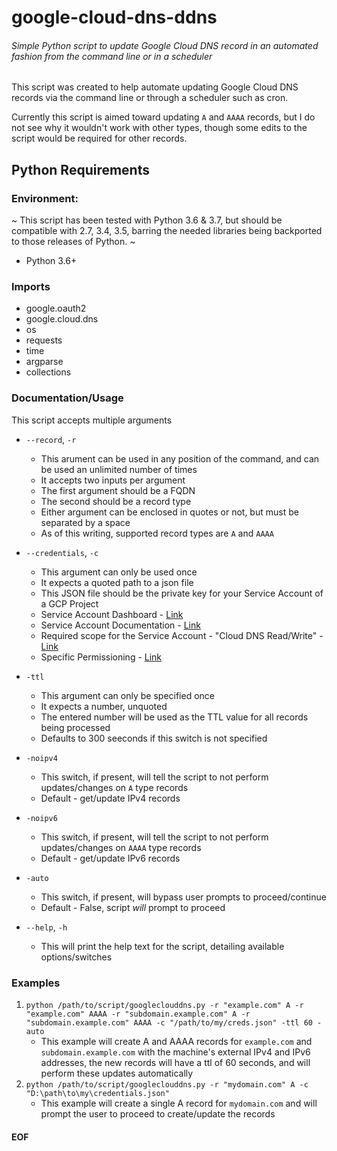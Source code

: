 # google-cloud-dns-ddns
###### Simple Python script to update Google Cloud DNS record in an automated fashion from the command line or in a scheduler

This script was created to help automate updating Google Cloud DNS records via the command line or through a scheduler such as cron.

Currently this script is aimed toward updating `A` and `AAAA` records, but I do not see why it wouldn't work with other types, though some edits to the script would be required for other records.

## Python Requirements
### Environment:
~ This script has been tested with Python 3.6 & 3.7, but should be compatible with 2.7, 3.4, 3.5, barring the needed libraries being backported to those releases of Python. ~
- Python 3.6+
### Imports
- google.oauth2
- google.cloud.dns
- os
- requests
- time
- argparse
- collections

### Documentation/Usage
This script accepts multiple arguments
- `--record`, `-r`
    - This arument can be used in any position of the command, and can be used an unlimited number of times
    - It accepts two inputs per argument
    - The first argument should be a FQDN 
    - The second should be a record type
    - Either argument can be enclosed in quotes or not, but must be separated by a space
    - As of this writing, supported record types are `A` and `AAAA`

- `--credentials`, `-c`
    - This argument can only be used once
    - It expects a quoted path to a json file
    - This JSON file should be the private key for your Service Account of a GCP Project
    - Service Account Dashboard - [Link](https://console.cloud.google.com/iam-admin/serviceaccounts/project)
    - Service Account Documentation - [Link](https://cloud.google.com/compute/docs/access/service-accounts)
    - Required scope for the Service Account - "Cloud DNS Read/Write" - [Link](https://cloud.google.com/dns/api/authorization)
    - Specific Permissioning - [Link](https://cloud.google.com/dns/access-control#permissions_and_roles)
- `-ttl`
    - This argument can only be specified once
    - It expects a number, unquoted
    - The entered number will be used as the TTL value for all records being processed
    - Defaults to 300 seeconds if this switch is not specified
- `-noipv4`
    - This switch, if present, will tell the script to not perform updates/changes on `A` type records
    - Default - get/update IPv4 records
- `-noipv6`
    - This switch, if present, will tell the script to not perform updates/changes on `AAAA` type records
    - Default - get/update IPv6 records
- `-auto`
    - This switch, if present, will bypass user prompts to proceed/continue
    - Default - False, script *will* prompt to proceed
- `--help`, `-h`
    - This will print the help text for the script, detailing available options/switches

### Examples
1. `python /path/to/script/googleclouddns.py -r "example.com" A -r "example.com" AAAA -r "subdomain.example.com" A -r "subdomain.example.com" AAAA -c "/path/to/my/creds.json" -ttl 60 -auto`
    - This example will create A and AAAA records for `example.com` and `subdomain.example.com` with the machine's external IPv4 and IPv6 addresses, the new records will have a ttl of 60 seconds, and will perform these updates automatically
2. `python /path/to/script/googleclouddns.py -r "mydomain.com" A -c "D:\path\to\my\credentials.json"`
    - This example will create a single A record for `mydomain.com` and will prompt the user to proceed to create/update the records


#### EOF
